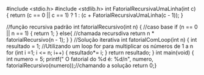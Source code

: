 #include <stdio.h>
#include <stdlib.h>
int FatorialRecursivaUmaLinha(int c) {
	return (c == 0 || c == 1) ? 1 : (c + FatorialRecursivaUmaLinha(c - 1));
}

//função recursiva padrão
int fatorialRecursivo(int n) {
	//caso base
	if (n == 0 || n == 1) {
		return 1;
	} else{
		//chamada recursdiva
		return n * fatorialRecursivo(n - 1);
	}
}
//Solução iterativa
 int fatorialComLoop(int n) {
	 int resultado = 1;
	 //Utilizando um loop for para multiplicar os números de 1 a n
	 for (int i =1; i <= n; i++) {
		 resultado*= i;
	 }
	 return resultado;
 }
 int main(void) {
	 int numero = 5;
	 printf(" O fatorial do %d é: %d/n", numero, fatorialRecursivo(numero));//chamando a solução
	 return 0;}

